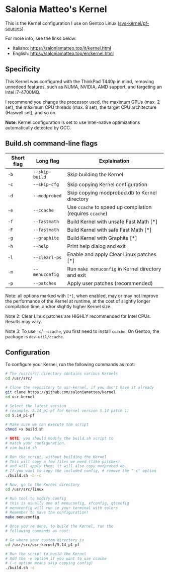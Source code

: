 # Salonia Matteo's Kernel
This is the Kernel configuration I use on Gentoo Linux
([sys-kernel/pf-sources](https://packages.gentoo.org/packages/sys-kernel/pf-sources)).

For more info, see the links below:
- Italiano: https://saloniamatteo.top/it/kernel.html
- English:  https://saloniamatteo.top/en/kernel.html

## Specificity
This Kernel was configured with the ThinkPad T440p in mind,
removing unnedeed features, such as NUMA, NVIDIA,
AMD support, and targeting an Intel i7-4700MQ.

I recommend you change the processor used, the maximum
GPUs (max. 2 set), the maximum CPU threads (max. 8 set),
the target CPU architecture (Haswell set), and so on.

**Note**: Kernel configuration is set to use Intel-native optimizations
automatically detected by GCC.

## Build.sh command-line flags

| Short flag | Long flag      | Explaination                                             |
|------------|----------------|----------------------------------------------------------|
| `-b`       | `--skip-build` | Skip building the Kernel                                 |
| `-c`       | `--skip-cfg`   | Skip copying Kernel configuration                        |
| `-d`       | `--modprobed`  | Skip copying modprobed.db to Kernel directory            |
| `-e`       | `--ccache`     | Use `ccache` to speed up compilation (requires `ccache`) |
| `-f`       | `--fastmath`   | Build Kernel with unsafe Fast Math [\*]                  |
| `-F`       | `--fastmath`   | Build Kernel with safe Fast Math [\*]                    |
| `-g`       | `--graphite`   | Build Kernel with Graphite [\*]                          |
| `-h`       | `--help`       | Print help dialog and exit                               |
| `-l`       | `--clearl-ps`  | Enable and apply Clear Linux patches [\*]               |
| `-m`       | `--menuconfig` | Run `make menuconfig` in Kernel directory and exit       |
| `-p`       | `--patches`    | Apply user patches (recommended)                         |

Note: all options marked with `[*]`, when enabled,
may or may not improve the performance of the Kernel at runtime,
at the cost of slightly longer compilation time,
and/or slightly higher Kernel size.

Note 2: Clear Linux patches are HIGHLY recommended for Intel CPUs.
Results may vary.

Note 3: To use `-c`/`--ccache`, you first need to install `ccache`.
On Gentoo, the package is `dev-util/ccache`.

## Configuration
To configure your Kernel, run the following commands
as root:

```bash
# The /usr/src/ directory contains various Kernels
cd /usr/src/

# Clone the repository to usr-kernel, if you don't have it already
git clone https://github.com/saloniamatteo/kernel 
cd usr-kernel

# Select the latest version
# (example: 5.14_p1-pf for Kernel version 5.14 patch 1)
cd 5.14_p1-pf
 
# Make sure we can execute the script
chmod +x build.sh

# NOTE: you should modify the build.sh script to
# match your configuration.
# vim build.sh

# Run the script, without building the Kernel
# This will copy a few files we need (like patches)
# and will apply them; it will also copy modprobed.db.
# If you want to copy the included config, # remove the "-c" option
./build.sh -b -c

# Now, go to the Kernel directory
cd /usr/src/linux

# Run tool to modify config
# this is usually one of menuconfig, xfconfig, qtconfig
# menuconfig will run in your terminal with colors
# Remember to save the configuration!
make menuconfig

# Once you're done, to build the Kernel, run the
# following commands as root:

# Go where your custom directory is
cd /usr/src/usr-kernel/5.14_p1-pf

# Run the script to build the Kernel
# Add the -e option if you want to use ccache
# (-c option means skip copying config)
./build.sh -c
```
